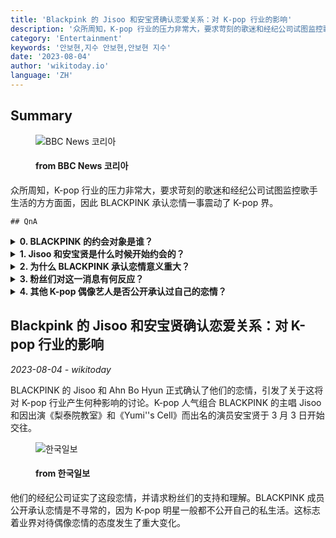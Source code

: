 ```yaml
---
title: 'Blackpink 的 Jisoo 和安宝贤确认恋爱关系：对 K-pop 行业的影响'
description: '众所周知，K-pop 行业的压力非常大，要求苛刻的歌迷和经纪公司试图监控歌手生活的方方面面，因此 BLACKPINK 承认恋情一事震动了 K-pop 界。'
category: 'Entertainment'
keywords: '안보현,지수 안보현,안보현 지수'
date: '2023-08-04'
author: 'wikitoday.io'
language: 'ZH'
---
```


## Summary



<figure>
    <img src="https://ichef.bbci.co.uk/news/1024/branded_korean/083d/live/213f4c70-326b-11ee-9edf-f5e2f1f9bf2a.jpg" alt="BBC News 코리아" />
    <figcaption>
        <h4> from BBC News 코리아</h4>
    </figcaption>
</figure>


众所周知，K-pop 行业的压力非常大，要求苛刻的歌迷和经纪公司试图监控歌手生活的方方面面，因此 BLACKPINK 承认恋情一事震动了 K-pop 界。


    ## QnA

    
<details>
        <summary><b>0. BLACKPINK 的约会对象是谁？</b></summary>
        BLACKPINK 的主唱 Jisoo 正在与因出演《梨泰院教室》和《Yumi''s Cell》而出名的演员安宝贤约会。
    </details>
    
<details>
        <summary><b>1. Jisoo 和安宝贤是什么时候开始约会的？</b></summary>
        Jisoo 和安宝贤于 3 月 3 日开始约会。
    </details>
    
<details>
        <summary><b>2. 为什么 BLACKPINK 承认恋情意义重大？</b></summary>
        众所周知，K-pop 行业对偶像施加压力，要求他们保持私生活隐私。Jisoo 这次公开承认恋情是不寻常的，标志着业界对偶像恋情态度的转变。
    </details>
    
<details>
        <summary><b>3. 粉丝们对这一消息有何反应？</b></summary>
        粉丝们对这一消息普遍反应积极，对 Jisoo 和安宝贤表示支持和祝贺。
    </details>
    
<details>
        <summary><b>4. 其他 K-pop 偶像艺人是否公开承认过自己的恋情？</b></summary>
        虽然近年来有一些其他流行 K-pop 团体的成员公开承认了恋情，但 K-pop 明星讨论自己私生活的情况仍然很少见。
    </details>
    


## Blackpink 的 Jisoo 和安宝贤确认恋爱关系：对 K-pop 行业的影响

_2023-08-04 - wikitoday_

BLACKPINK 的 Jisoo 和 Ahn Bo Hyun 正式确认了他们的恋情，引发了关于这将对 K-pop 行业产生何种影响的讨论。K-pop 人气组合 BLACKPINK 的主唱 Jisoo 和因出演《梨泰院教室》和《Yumi''s Cell》而出名的演员安宝贤于 3 月 3 日开始交往。


<figure>
    <img src="https://newsimg-hams.hankookilbo.com/2023/08/04/35a04e0d-5e72-444d-8d3b-64784d69ccda.jpg?t=20230804150610" alt="한국일보" />
    <figcaption>
        <h4> from 한국일보</h4>
    </figcaption>
</figure>


他们的经纪公司证实了这段恋情，并请求粉丝们的支持和理解。BLACKPINK 成员公开承认恋情是不寻常的，因为 K-pop 明星一般都不公开自己的私生活。这标志着业界对待偶像恋情的态度发生了重大变化。

